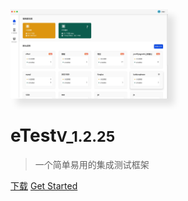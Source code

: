 <img src="./img/home.jpeg" width="50%" style="box-shadow: 10px 10px 10px rgba(0,0,0,0.1)" />

# eTest<small>V_1.2.25</small>

> 一个简单易用的集成测试框架

[下载](https://github.com/alltheblue/docs/releases)
[Get Started](https://alltheblue.github.io/docs/#/application/example)
